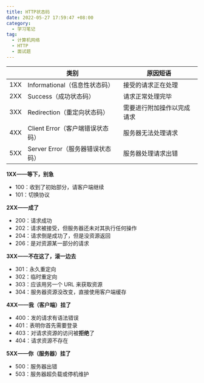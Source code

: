 ```yaml
---
title: HTTP状态码
date: 2022-05-27 17:59:47 +08:00
category:
  - 学习笔记
tag:
  - 计算机网络
  - HTTP
  - 面试题
---
```


|     | 类别                             | 原因短语                   |
| --- | -------------------------------- | -------------------------- |
| 1XX | Informational（信息性状态码）    | 接受的请求正在处理         |
| 2XX | Success（成功状态码）            | 请求正常处理完毕           |
| 3XX | Redirection（重定向状态码）      | 需要进行附加操作以完成请求 |
| 4XX | Client Error（客户端错误状态码） | 服务器无法处理请求         |
| 5XX | Server Error（服务器错误状态码） | 服务器处理请求出错         |

**1XX——等下，别急**

- 100：收到了初始部分，请客户端继续
- 101：切换协议

**2XX——成了**

- 200：请求成功
- 202：请求被接受，但服务器还未对其执行任何操作
- 204：请求倒是成功了，但是没资源返回
- 206：是对资源某一部分的请求

**3XX——不在这了，滚一边去**

- 301：永久重定向
- 302：临时重定向
- 303：应该用另一个 URL 来获取资源
- 304：服务器资源没改变，直接使用客户端缓存

**4XX——我（客户端）挂了**

- 400：发的请求有语法错误
- 401：表明你首先需要登录
- 403：对请求资源的访问被**拒绝**了
- 404：请求资源不存在

**5XX——你（服务器）挂了**

- 500：服务器出错
- 503：服务器超负载或停机维护
